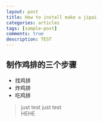 ```yaml
---
layout: post
title: How to install make a jipai
categories: articles
tags: [sample-post]
comments: true
description: TEST
---
```


制作鸡排的三个步骤
----
- 找鸡排
- 炸鸡排
- 吃鸡排

> just test
> just test
> <br>HEHE